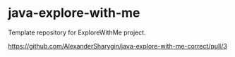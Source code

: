 # java-explore-with-me
Template repository for ExploreWithMe project.

https://github.com/AlexanderSharygin/java-explore-with-me-correct/pull/3
